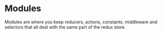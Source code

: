 # Modules
Modules are where you keep reducers, actions, constants, middleware and selectors that all deal with the same part of the redux store.
